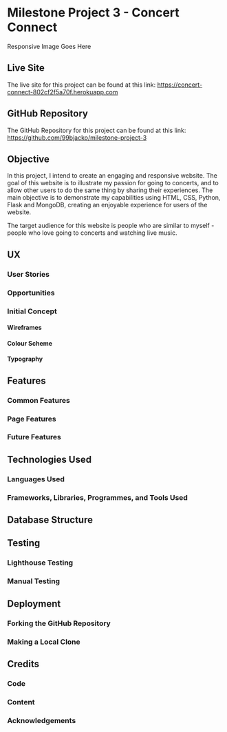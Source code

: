 # Milestone Project 3 - Concert Connect

Responsive Image Goes Here

## Live Site

The live site for this project can be found at this link: <https://concert-connect-802cf2f5a70f.herokuapp.com>

## GitHub Repository

The GitHub Repository for this project can be found at this link: <https://github.com/99bjacko/milestone-project-3>

## Objective

In this project, I intend to create an engaging and responsive website. The goal of this website is to illustrate my passion for going to concerts, and to allow other users to do the same thing by sharing their experiences. The main objective is to demonstrate my capabilities using HTML, CSS, Python, Flask and MongoDB, creating an enjoyable experience for users of the website.

The target audience for this website is people who are similar to myself - people who love going to concerts and watching live music.

## UX

### User Stories

### Opportunities

### Initial Concept

#### Wireframes

#### Colour Scheme

#### Typography

## Features

### Common Features

### Page Features

### Future Features

## Technologies Used

### Languages Used

### Frameworks, Libraries, Programmes, and Tools Used

## Database Structure

## Testing

### Lighthouse Testing

### Manual Testing

## Deployment

### Forking the GitHub Repository

### Making a Local Clone

## Credits

### Code

### Content

### Acknowledgements
